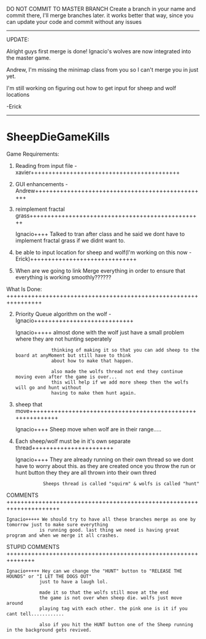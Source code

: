 DO NOT COMMIT TO MASTER BRANCH
Create a branch in your name and commit there, I'll merge branches later.
it works better that way, since you can update your code and commit without any issues

---------------------------------------------------------------------------------------------------

UPDATE: 

Alright guys first merge is done! Ignacio's wolves are now integrated into the master game.

Andrew, I'm missing the minimap class from you so I can't merge you in just yet.

I'm still working on figuring out how to get input for sheep and wolf locations 

-Erick

---------------------------------------------------------------------------------------------------------

SheepDieGameKills
=================
Game Requirements:

1. Reading from input file - xavier++++++++++++++++++++++++++++++++++++++++++

     
3. GUI enhancements - Andrew+++++++++++++++++++++++++++++++++++++++++++++++++

4. reimplement fractal grass+++++++++++++++++++++++++++++++++++++++++++++++++

    Ignacio++++ Talked to tran after class and he said we dont have to implement fractal grass if we didnt want to.


6. be able to input location for sheep and wolf(I'm working on this now - Erick)++++++++++++++++++++++++++++++


99.  When are we going to link Merge everything in order to ensure that everything is working smoothly?????? 




What Is Done: ++++++++++++++++++++++++++++++++++++++++++++++++++++++++++++++++

2. Priority Queue algorithm on the wolf - Ignacio++++++++++++++++++++++++++++

    Ignacio+++++ almost done with the wolf just have a small problem where they are not hunting seperately
                        
                    thinking of making it so that you can add sheep to the board at anyMoment but still have to think
                    about how to make that happen. 
                    
                    also made the wolfs thread not end they continue moving even after the game is over...
                    this will help if we add more sheep then the wolfs will go and hunt without
                    having to make them hunt again.                    
                    
5. sheep that move+++++++++++++++++++++++++++++++++++++++++++++++++++++++++++

    Ignacio++++ Sheep move when wolf are in their range.....

7. Each sheep/wolf must be in it's own separate thread+++++++++++++++++++++++

    Ignacio++++ They are already running on their own thread so we dont have to worry about this.
                 as they are created once you throw the run or hunt button they they are all thrown into their own thred
                
                 Sheeps thread is called "squirm" & wolfs is called "hunt"

COMMENTS +++++++++++++++++++++++++++++++++++++++++++++++++++++++++++++++++++++

    Ignacio+++++ We should try to have all these branches merge as one by tomorrow just to make sure everything 
                is running good. last thing we need is having great program and when we merge it all crashes.
                
                
                
STUPID COMMENTS ++++++++++++++++++++++++++++++++++++++++++++++++++++++++++++++

    Ignacio+++++ Hey can we change the "HUNT" button to "RELEASE THE HOUNDS" or "I LET THE DOGS OUT"
                just to have a laugh lol.
                
                made it so that the wolfs still move at the end
                the game is not over when sheep die. wolfs just move around 
                playing tag with each other. the pink one is it if you cant tell............ 
                
                also if you hit the HUNT button one of the Sheep running in the background gets revived.
